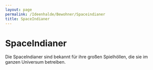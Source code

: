 ```yaml
---
layout: page
permalink: /Ideenhalde/Bewohner/Spaceindianer
title: SpaceIndianer
---
```


# SpaceIndianer

Die SpaceIndianer sind bekannt für ihre großen Spielhöllen, die sie im ganzen Universum betreiben.
